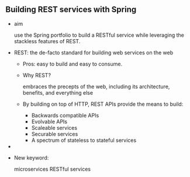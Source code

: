 ## Building REST services with Spring

- aim

  use the Spring portfolio to build a RESTful service while leveraging the stackless features of REST.

- REST: the de-facto standard for building web services on the web

    - Pros: easy to build and easy to consume.

    - Why REST?

      embraces the precepts of the web, including its architecture, benefits, and everything else

    - By building on top of HTTP, REST APIs provide the means to build:

        - Backwards compatible APIs
        - Evolvable APIs
        - Scaleable services
        - Securable services
        - A spectrum of stateless to stateful services

-

- New keyword:

  microservices RESTful services